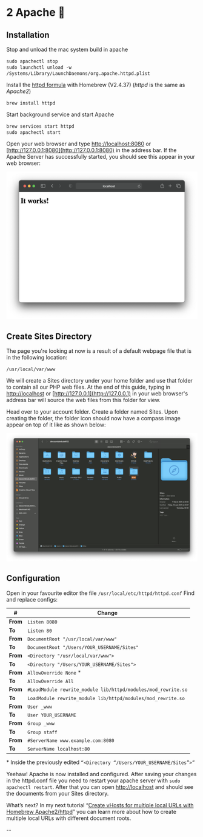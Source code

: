 # 2 Apache 🦅

## Installation

Stop and unload the mac system build in apache

```
sudo apachectl stop
sudo launchctl unload -w /Systems/Library/LaunchDaemons/org.apache.httpd.plist

```

Install the [httpd formula](https://formulae.brew.sh/formula/httpd) with Homebrew (V2.4.37) (*httpd* is the same as *Apache2*)

```
brew install httpd
```

Start background service and start Apache

```
brew services start httpd
sudo apachectl start
```

Open your web browser and type [http://localhost:8080](http://localhost:8080) or [http://127.0.0.1:8080](http://127.0.0.1:8080) in the address bar. If the Apache Server has successfully started, you should see this appear in your web browser:

![It works!](img/lamp_001.png)

## Create Sites Directory

The page you're looking at now is a result of a default webpage file that is in the following location:

```
/usr/local/var/www
```

We will create a Sites directory under your home folder and use that folder to contain all our PHP web files. At the end of this guide, typing in [http://localhost](http://localhost) or [http://127.0.0.1](http://127.0.0.1) in your web browser's address bar will source the web files from this folder for view.

Head over to your account folder. Create a folder named Sites. Upon creating the folder, the folder icon should now have a compass image appear on top of it like as shown below:

![Sites folder](img/lamp_002.png)



## Configuration

Open in your favourite editor the file `/usr/local/etc/httpd/httpd.conf`
Find and replace configs:

\# | Change
------ | ----
**From** | `Listen 8080`
**To** | `Listen 80`
**From** | `DocumentRoot "/usr/local/var/www"`
**To** | `DocumentRoot "/Users/YOUR_USERNAME/Sites"`
**From** | `<Directory "/usr/local/var/www">`
**To** | `<Directory "/Users/YOUR_USERNAME/Sites">`
**From** |`AllowOverride None` *
**To** | `AllowOverride All `
**From** | `#LoadModule rewrite_module lib/httpd/modules/mod_rewrite.so`
**To** | `LoadModule rewrite_module lib/httpd/modules/mod_rewrite.so `
**From** | `User _www `
**To** | `User YOUR_USERNAME `
**From** | `Group _www `
**To** | `Group staff `
**From** | `#ServerName www.example.com:8080`
**To** | `ServerName localhost:80`

\* Inside the previously edited `“<Directory “/Users/YOUR_USERNAME/Sites”>”`

Yeehaw! Apache is now installed and configured. After saving your changes in the httpd.conf file you need to restart your apache server with `sudo apachectl restart`. After that you can open [http://localhost](http://localhost) and should see the documents from your Sites directory.

What’s next? In my next tutorial “[Create vHosts for multiple local URLs with Homebrew Apache2/httpd](https://medium.com/@JanFaessler/create-vhosts-for-multiple-local-urls-with-homebrew-apache2-httpd-97d4ec59e125)” you can learn more about how to create multiple local URLs with different document roots.

--


